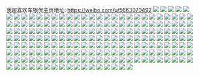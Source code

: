 我超喜欢车银优主页地址: https://weibo.com/u/5663070492 
![](https://wx4.sinaimg.cn/mw2000/006bfFkEly1h9exuh1b5kj314o20bto9.jpg) 
![](https://wx4.sinaimg.cn/mw2000/006bfFkEly1h989576srjj31c820dkjl.jpg) 
![](https://wx4.sinaimg.cn/mw2000/006bfFkEly1h98957zsitj31c920dhdt.jpg) 
![](https://wx4.sinaimg.cn/mw2000/006bfFkEly1h98956evp0j31c920de81.jpg) 
![](https://wx4.sinaimg.cn/mw2000/006bfFkEly1h98958pjsmj31c920dhdt.jpg) 
![](https://wx4.sinaimg.cn/mw2000/006bfFkEly1h989596us9j31c920d7wh.jpg) 
![](https://wx4.sinaimg.cn/mw2000/006bfFkEly1h80aplmb1vj32c03404qq.jpg) 
![](https://wx4.sinaimg.cn/mw2000/006bfFkEly1h80apmbhhwj32c03404qp.jpg) 
![](https://wx4.sinaimg.cn/mw2000/006bfFkEly1h80apnamzwj32c033y7wi.jpg) 
![](https://wx4.sinaimg.cn/mw2000/006bfFkEly1h80apnxcgfj32c03407wh.jpg) 
![](https://wx4.sinaimg.cn/mw2000/006bfFkEly1h80apoam36j31ex1ex7ed.jpg) 
![](https://wx4.sinaimg.cn/mw2000/006bfFkEly1h7nfa9euqzj32c0340x5q.jpg) 
![](https://wx4.sinaimg.cn/mw2000/006bfFkEly1h7nfaa1ctij32c03401jc.jpg) 
![](https://wx4.sinaimg.cn/mw2000/006bfFkEly1h7nfablikdj32c0340qs7.jpg) 
![](https://wx4.sinaimg.cn/mw2000/006bfFkEly1h7f7uc8ilhj30n015575b.jpg) 
![](https://wx4.sinaimg.cn/mw2000/006bfFkEly1h7c2gmw9i1j31sc2ds4qp.jpg) 
![](https://wx4.sinaimg.cn/mw2000/006bfFkEly1h7c2gmgl8vj316o1kwqjc.jpg) 
![](https://wx4.sinaimg.cn/mw2000/006bfFkEly1h7c2gng49jj316o1kw19w.jpg) 
![](https://wx4.sinaimg.cn/mw2000/006bfFkEly1h6uje2cjj4j324q2uau0z.jpg) 
![](https://wx4.sinaimg.cn/mw2000/006bfFkEly1h6uje5ujp2j31xv2l6x5f.jpg) 
![](https://wx4.sinaimg.cn/mw2000/006bfFkEly1h6uje0f3q1j321b2pr132.jpg) 
![](https://wx4.sinaimg.cn/mw2000/006bfFkEly1h6uje80kc8j31le24jkjl.jpg) 
![](https://wx4.sinaimg.cn/mw2000/006bfFkEly1h6b10sjomtj323c2sghdu.jpg) 
![](https://wx4.sinaimg.cn/mw2000/006bfFkEly1h6b10u21hyj31cy1tab29.jpg) 
![](https://wx4.sinaimg.cn/mw2000/006bfFkEly1h6b10w9suvj31ug2gmjyc.jpg) 
![](https://wx4.sinaimg.cn/mw2000/006bfFkEly1h6b10q4io9j31p229f0xd.jpg) 
![](https://wx4.sinaimg.cn/mw2000/006bfFkEly1h63qvbj2oyj32c034pnpf.jpg) 
![](https://wx4.sinaimg.cn/mw2000/006bfFkEly1h63qva52doj32202rw7wi.jpg) 
![](https://wx4.sinaimg.cn/mw2000/006bfFkEly1h63qvcreg7j32c034xnpe.jpg) 
![](https://wx4.sinaimg.cn/mw2000/006bfFkEly1h63qvemvkzj32c036db2b.jpg) 
![](https://wx4.sinaimg.cn/mw2000/006bfFkEly1h62hrg1lp6j32742ys1kx.jpg) 
![](https://wx4.sinaimg.cn/mw2000/006bfFkEly1h62hrho3wfj32aq33zx6s.jpg) 
![](https://wx4.sinaimg.cn/mw2000/006bfFkEly1h62hrkxfu6j32c0355qv8.jpg) 
![](https://wx4.sinaimg.cn/mw2000/006bfFkEly1h62hreke4xj325c2v4k4c.jpg) 
![](https://wx4.sinaimg.cn/mw2000/006bfFkEly1h62hrnswn3j32c0340qhh.jpg) 
![](https://wx4.sinaimg.cn/mw2000/006bfFkEly1h62hrouccpj327c2z6qf7.jpg) 
![](https://wx4.sinaimg.cn/mw2000/006bfFkEly1h4tnpus9p2j329k29k4qq.jpg) 
![](https://wx4.sinaimg.cn/mw2000/006bfFkEly1h4tnpypjpqj32c02c07wi.jpg) 
![](https://wx4.sinaimg.cn/mw2000/006bfFkEly1h4gwp3y1drj32c0340kjm.jpg) 
![](https://wx4.sinaimg.cn/mw2000/006bfFkEly1h4gwp6t9g0j32c0340kjm.jpg) 
![](https://wx4.sinaimg.cn/mw2000/006bfFkEly1h4gwp959exj31qb2b3u0x.jpg) 
![](https://wx4.sinaimg.cn/mw2000/006bfFkEly1h4gwpb40asj31ot293qv5.jpg) 
![](https://wx4.sinaimg.cn/mw2000/006bfFkEly1h4gwpdgh4dj321t2qf7wi.jpg) 
![](https://wx4.sinaimg.cn/mw2000/006bfFkEly1h4gwp11dh3j322n2rj4qq.jpg) 
![](https://wx4.sinaimg.cn/mw2000/006bfFkEly1h3xj0wcf0nj312w263ki9.jpg) 
![](https://wx4.sinaimg.cn/mw2000/006bfFkEly1h3xj0v2mu9j313p1jenin.jpg) 
![](https://wx4.sinaimg.cn/mw2000/006bfFkEly1h2ys5d3431j30u01407bd.jpg) 
![](https://wx4.sinaimg.cn/mw2000/006bfFkEly1h2ys5cqgnjj30u0141q9r.jpg) 
![](https://wx4.sinaimg.cn/mw2000/006bfFkEly1h2ys5ddp7mj30u0140aii.jpg) 
![](https://wx4.sinaimg.cn/mw2000/006bfFkEly1h2jlir75exj31sc2dsnpe.jpg) 
![](https://wx4.sinaimg.cn/mw2000/006bfFkEly1h24tg2q5q7j31mo2mvqv5.jpg) 
![](https://wx4.sinaimg.cn/mw2000/006bfFkEly1h24tg3q0nrj31q72u44qq.jpg) 
![](https://wx4.sinaimg.cn/mw2000/006bfFkEly1h24tg5hs5oj31qx2d74qq.jpg) 
![](https://wx4.sinaimg.cn/mw2000/006bfFkEly1h24tg7ds6yj31ib2oku0x.jpg) 
![](https://wx4.sinaimg.cn/mw2000/006bfFkEly1h1qv8wuufxj31r82mvnpd.jpg) 
![](https://wx4.sinaimg.cn/mw2000/006bfFkEly1h1qv8ypvs3j31ph2k8kjl.jpg) 
![](https://wx4.sinaimg.cn/mw2000/006bfFkEly1h1qv8u6xn9j31v92svx6p.jpg) 
![](https://wx4.sinaimg.cn/mw2000/006bfFkEly1h1qv91b4l9j31ys2y7e82.jpg) 
![](https://wx4.sinaimg.cn/mw2000/006bfFkEly1h1klu5mqz3j32c0340u0y.jpg) 
![](https://wx4.sinaimg.cn/mw2000/006bfFkEly1h1klu6txssj32c033znpe.jpg) 
![](https://wx4.sinaimg.cn/mw2000/006bfFkEly1h1klu8bjaij32c0340npe.jpg) 
![](https://wx4.sinaimg.cn/mw2000/006bfFkEly1h1klu4bklej31sc2dse82.jpg) 
![](https://wx4.sinaimg.cn/mw2000/006bfFkEly1h1hnx8ty9mj31zy2ofx6p.jpg) 
![](https://wx4.sinaimg.cn/mw2000/006bfFkEly1h1hnx9sbx0j31pe2bkhdt.jpg) 
![](https://wx4.sinaimg.cn/mw2000/006bfFkEly1h1hnx62x95j31xp2lz7wi.jpg) 
![](https://wx4.sinaimg.cn/mw2000/006bfFkEly1h1fexq330tj31wv2jub2a.jpg) 
![](https://wx4.sinaimg.cn/mw2000/006bfFkEly1h1fexnm0u0j32a331g4qr.jpg) 
![](https://wx4.sinaimg.cn/mw2000/006bfFkEly1h1fexrij7vj31fm1wt4qp.jpg) 
![](https://wx4.sinaimg.cn/mw2000/006bfFkEly1h1dmohohcyj31dw1uix6p.jpg) 
![](https://wx4.sinaimg.cn/mw2000/006bfFkEly1h1dmoioomjj31rk2cru0y.jpg) 
![](https://wx4.sinaimg.cn/mw2000/006bfFkEly1h1dmofo8kmj31ed1v5npd.jpg) 
![](https://wx4.sinaimg.cn/mw2000/006bfFkEly1h19gklv19jj31kw23u7wh.jpg) 
![](https://wx4.sinaimg.cn/mw2000/006bfFkEly1h19gknipdfj31xw2l7hdt.jpg) 
![](https://wx4.sinaimg.cn/mw2000/006bfFkEly1h19gkkcbwnj32112pex6p.jpg) 
![](https://wx4.sinaimg.cn/mw2000/006bfFkEly1h19gknx8tuj317t17t4cx.jpg) 
![](https://wx4.sinaimg.cn/mw2000/006bfFkEly1h19gkpgovaj31um1ume81.jpg) 
![](https://wx4.sinaimg.cn/mw2000/006bfFkEly1h19gkq90nbj31ux2h87wh.jpg) 
![](https://wx4.sinaimg.cn/mw2000/006bfFkEly1h0wciej738j31k02c0kjl.jpg) 
![](https://wx4.sinaimg.cn/mw2000/006bfFkEly1h0wcig6aqsj31g5267b29.jpg) 
![](https://wx4.sinaimg.cn/mw2000/006bfFkEly1h0t79t0zmij31lw2561ky.jpg) 
![](https://wx4.sinaimg.cn/mw2000/006bfFkEly1h0t79uwrgyj31pb29r4qq.jpg) 
![](https://wx4.sinaimg.cn/mw2000/006bfFkEly1h0t79wjctvj31ko23k1ky.jpg) 
![](https://wx4.sinaimg.cn/mw2000/006bfFkEly1h0m92yk9cuj31sc2ds7wi.jpg) 
![](https://wx4.sinaimg.cn/mw2000/006bfFkEly1h0hnhn6yf3j31sc1schdt.jpg) 
![](https://wx4.sinaimg.cn/mw2000/006bfFkEly1h0hnhmakapj31sc1sce81.jpg) 
![](https://wx4.sinaimg.cn/mw2000/006bfFkEly1h0hnho5dy9j31sc1scnpd.jpg) 
![](https://wx4.sinaimg.cn/mw2000/006bfFkEly1h0hnhoutjfj31sc1sce81.jpg) 
![](https://wx4.sinaimg.cn/mw2000/006bfFkEly1h0ac6rpuhwj31sc2dshdu.jpg) 
![](https://wx4.sinaimg.cn/mw2000/006bfFkEly1h0ac6p3y2kj31sc2dse82.jpg) 
![](https://wx4.sinaimg.cn/mw2000/006bfFkEly1h0ac6u3kabj31sc2dshdu.jpg) 
![](https://wx4.sinaimg.cn/mw2000/006bfFkEly1h0ac6w8lbij31es29qkjl.jpg) 
![](https://wx4.sinaimg.cn/mw2000/006bfFkEly1h0ac6xyc9zj31g926ekjl.jpg) 
![](https://wx4.sinaimg.cn/mw2000/006bfFkEly1h0ac6zec3bj31841k97wh.jpg) 
![](https://wx4.sinaimg.cn/mw2000/006bfFkEly1h04yiwcytjj31sc2ds7wj.jpg) 
![](https://wx4.sinaimg.cn/mw2000/006bfFkEly1h04yixdef6j31ep1ep7ns.jpg) 
![](https://wx4.sinaimg.cn/mw2000/006bfFkEly1h04ptrxn3uj32c02c0qv5.jpg) 
![](https://wx4.sinaimg.cn/mw2000/006bfFkEly1h04ptqw7rqj32c02c0kjm.jpg) 
![](https://wx4.sinaimg.cn/mw2000/006bfFkEly1h04ptswn36j32c02c0e81.jpg) 
![](https://wx4.sinaimg.cn/mw2000/006bfFkEly1h001umrj05j31l2242kjm.jpg) 
![](https://wx4.sinaimg.cn/mw2000/006bfFkEly1h001uk8gkxj31i920ce82.jpg) 
![](https://wx4.sinaimg.cn/mw2000/006bfFkEly1h001uo0dhdj31jc1jc4ov.jpg) 
![](https://wx4.sinaimg.cn/mw2000/006bfFkEly1gzvjp40ncxj31ha1z1npd.jpg) 
![](https://wx4.sinaimg.cn/mw2000/006bfFkEly1gzvjp21bqjj31lw257e82.jpg) 
![](https://wx4.sinaimg.cn/mw2000/006bfFkEly1gzvjp57lnkj31fk1fk1ea.jpg) 
![](https://wx4.sinaimg.cn/mw2000/006bfFkEly1gzuhtxoiefj311l1e4ql9.jpg) 
![](https://wx4.sinaimg.cn/mw2000/006bfFkEly1gzuhu0j7mnj31sc2dse83.jpg) 
![](https://wx4.sinaimg.cn/mw2000/006bfFkEly1gzuhu1v9ozj31591j11kx.jpg) 
![](https://wx4.sinaimg.cn/mw2000/006bfFkEly1gy1lju4lqmj31sc1scu0x.jpg) 
![](https://wx4.sinaimg.cn/mw2000/006bfFkEly1gy1ljuybrxj31p71p7hdt.jpg) 
![](https://wx4.sinaimg.cn/mw2000/006bfFkEly1gy1ljvp43zj31sc1sckjl.jpg) 
![](https://wx4.sinaimg.cn/mw2000/006bfFkEly1gy1ljwhvuej31sc1sce81.jpg) 
![](https://wx4.sinaimg.cn/mw2000/006bfFkEly1gxuvbt21imj31kw1kw4qp.jpg) 
![](https://wx4.sinaimg.cn/mw2000/006bfFkEly1gxqieji3yuj329g340hdv.jpg) 
![](https://wx4.sinaimg.cn/mw2000/006bfFkEly1gxqielr2ebj321v2qhb2a.jpg) 
![](https://wx4.sinaimg.cn/mw2000/006bfFkEly1gswysa60quj31sc2dse83.jpg) 
![](https://wx4.sinaimg.cn/mw2000/006bfFkEly1gswysbg2noj32c0340e82.jpg) 
![](https://wx4.sinaimg.cn/mw2000/006bfFkEly1gswys77luyj328u2zsx6p.jpg) 
![](https://wx4.sinaimg.cn/mw2000/006bfFkEly1gsptvia9baj31oy29aqv5.jpg) 
![](https://wx4.sinaimg.cn/mw2000/006bfFkEly1gsptvizfu3j31c41s54qp.jpg) 
![](https://wx4.sinaimg.cn/mw2000/006bfFkEly1gsptvkczvzj31sc2dsx6p.jpg) 
![](https://wx4.sinaimg.cn/mw2000/006bfFkEly1gsptvheigcj31901o01je.jpg) 
![](https://wx4.sinaimg.cn/mw2000/006bfFkEly1gr1ura6mrej31sc2dsqv6.jpg) 
![](https://wx4.sinaimg.cn/mw2000/006bfFkEly1gr1urchvjmj31sc2ds1kz.jpg) 
![](https://wx4.sinaimg.cn/mw2000/006bfFkEly1gr1urdqlkrj317v17ve7r.jpg) 
![](https://wx4.sinaimg.cn/mw2000/006bfFkEly1gr1urffdszj31sc2dshdu.jpg) 
![](https://wx4.sinaimg.cn/mw2000/006bfFkEly1gqdgajku1aj31sc2ds7wi.jpg) 
![](https://wx4.sinaimg.cn/mw2000/006bfFkEly1goybyav7qgj31sc2ds4qv.jpg) 
![](https://wx4.sinaimg.cn/mw2000/006bfFkEly1gn9d0w527nj31sc2dsx6u.jpg) 
![](https://wx4.sinaimg.cn/mw2000/006bfFkEly1gn9d14xoeij31sc2ds1l3.jpg) 
![](https://wx4.sinaimg.cn/mw2000/006bfFkEly1gn9d18jf08j31sc2ds4qv.jpg) 
![](https://wx4.sinaimg.cn/mw2000/006bfFkEly1gn9d19kchej313j1gphdu.jpg) 
![](https://wx4.sinaimg.cn/mw2000/006bfFkEly1gn9d1c0g0oj31sc2ds1l3.jpg) 
![](https://wx4.sinaimg.cn/mw2000/006bfFkEly1gn9d1ewc42j31sc2dsb2f.jpg) 
![](https://wx4.sinaimg.cn/mw2000/006bfFkEly1gmopxjxpa2j31sc2dshdz.jpg) 
![](https://wx4.sinaimg.cn/mw2000/006bfFkEly1gmopxe510aj31pr2ackjr.jpg) 
![](https://wx4.sinaimg.cn/mw2000/006bfFkEly1gmiigql00zj31c91sc4qs.jpg) 
![](https://wx4.sinaimg.cn/mw2000/006bfFkEly1gmiih1gtotj31sc1sce85.jpg) 
![](https://wx4.sinaimg.cn/mw2000/006bfFkEly1gmiigglva5j31g61g6b2b.jpg) 
![](https://wx4.sinaimg.cn/mw2000/006bfFkEly1glfp89cm25j31pz1pzu10.jpg) 
![](https://wx4.sinaimg.cn/mw2000/006bfFkEly1glfp8bx2tqj31d71tlqv8.jpg) 
![](https://wx4.sinaimg.cn/mw2000/006bfFkEly1glfp8cy3r4j30ul14tkjl.jpg) 
![](https://wx4.sinaimg.cn/mw2000/006bfFkEly1glfp8gc7rfj31sc1schdx.jpg) 
![](https://wx4.sinaimg.cn/mw2000/006bfFkEly1glfp8iqmsyj31sc1scnph.jpg) 
![](https://wx4.sinaimg.cn/mw2000/006bfFkEly1glfp8m1mruj31sc2ds4qu.jpg) 
![](https://wx4.sinaimg.cn/mw2000/006bfFkEly1glfp86vyu4j31et1et1kz.jpg) 
![](https://wx4.sinaimg.cn/mw2000/006bfFkEly1glfp8plwe7j31sc1sckjp.jpg) 
![](https://wx4.sinaimg.cn/mw2000/006bfFkEly1glfp8qrel1j316k16lkjl.jpg) 
![](https://wx4.sinaimg.cn/mw2000/006bfFkEly1gjgy0chyvdj32c02c0u11.jpg) 
![](https://wx4.sinaimg.cn/mw2000/006bfFkEly1gjgy0f99tij32c02c0kjq.jpg) 
![](https://wx4.sinaimg.cn/mw2000/006bfFkEly1gjgy0q2hnnj31sc1sckjp.jpg) 
![](https://wx4.sinaimg.cn/mw2000/006bfFkEly1gjgy0l1myaj31sc1sc4qs.jpg) 
![](https://wx4.sinaimg.cn/mw2000/006bfFkEly1gjgy0nunozj31sc1sc7wk.jpg) 
![](https://wx4.sinaimg.cn/mw2000/006bfFkEly1gjgy0pjkyzj30n00uox24.jpg) 
![](https://wx4.sinaimg.cn/mw2000/006bfFkEly1gginouqn66j31x61x6u0z.jpg) 
![](https://wx4.sinaimg.cn/mw2000/006bfFkEly1gginp3t1mij31y71y61l0.jpg) 
![](https://wx4.sinaimg.cn/mw2000/006bfFkEly1gginp82cw5j327w27vx6s.jpg) 
![](https://wx4.sinaimg.cn/mw2000/006bfFkEly1gginpslnstj320z2wlqvb.jpg) 
![](https://wx4.sinaimg.cn/mw2000/006bfFkEly1gginpeow7jj32c02c0nph.jpg) 
![](https://wx4.sinaimg.cn/mw2000/006bfFkEly1gginoob9crj326o26okjo.jpg) 
![](https://wx4.sinaimg.cn/mw2000/006bfFkEly1gfvjomb5sbj31131eee82.jpg) 
![](https://wx4.sinaimg.cn/mw2000/006bfFkEly1gfvjondm0tj30re0re1kx.jpg) 
![](https://wx4.sinaimg.cn/mw2000/006bfFkEly1gfvjorhkqxj31sc1sckjo.jpg) 
![](https://wx4.sinaimg.cn/mw2000/006bfFkEly1gfvjotwm2lj31ks2sye81.jpg) 
![](https://wx4.sinaimg.cn/mw2000/006bfFkEly1gewsut4v5bj31jq22ae84.jpg) 
![](https://wx4.sinaimg.cn/mw2000/006bfFkEly1gewsv4uihrj327j2y2npi.jpg) 
![](https://wx4.sinaimg.cn/mw2000/006bfFkEly1gd475ojfvhj31ei1ei4qq.jpg) 
![](https://wx4.sinaimg.cn/mw2000/006bfFkEly1gd475pq7p3j31ei1ei4qq.jpg) 
![](https://wx4.sinaimg.cn/mw2000/006bfFkEly1gd475r79k2j31fe1fenpe.jpg) 
![](https://wx4.sinaimg.cn/mw2000/006bfFkEly1gd475veka8j32c02c0qvc.jpg) 
![](https://wx4.sinaimg.cn/mw2000/006bfFkEly1gcdhoy67pkj30n90n90vj.jpg) 
![](https://wx4.sinaimg.cn/mw2000/006bfFkEly1gcdhoyfyjnj310p10pqe1.jpg) 
![](https://wx4.sinaimg.cn/mw2000/006bfFkEly1gcdhoxm2tpj30tm0tnb29.jpg) 
![](https://wx4.sinaimg.cn/mw2000/006bfFkEly1gc0kll83fwj322h22gnpg.jpg) 
![](https://wx4.sinaimg.cn/mw2000/006bfFkEly1gc0klq7my7j3287287qv9.jpg) 
![](https://wx4.sinaimg.cn/mw2000/006bfFkEly1gc0klt5kb5j32c02c01l1.jpg) 
![](https://wx4.sinaimg.cn/mw2000/006bfFkEly1gc0klxg24oj32c02c0kjs.jpg) 
![](https://wx4.sinaimg.cn/mw2000/006bfFkEly1gbklgecfftj32c02c0x6s.jpg) 
![](https://wx4.sinaimg.cn/mw2000/006bfFkEly1gbklghnz4pj31sc1sc4qt.jpg) 
![](https://wx4.sinaimg.cn/mw2000/006bfFkEly1gbklgkptqej3264264kjo.jpg) 
![](https://wx4.sinaimg.cn/mw2000/006bfFkEly1gbklgpcoivj32c02c0b2d.jpg) 
![](https://wx4.sinaimg.cn/mw2000/006bfFkEly1gbjgycwazfj31kj2sinpg.jpg) 
![](https://wx4.sinaimg.cn/mw2000/006bfFkEly1gbjgy7w4evj31r03404qu.jpg) 
![](https://wx4.sinaimg.cn/mw2000/006bfFkEly1gbjgyhu058j31bq2cvx6r.jpg) 
![](https://wx4.sinaimg.cn/mw2000/006bfFkEly1gbjgym9cy7j30z91qoe82.jpg) 
![](https://wx4.sinaimg.cn/mw2000/006bfFkEly1gbh66g7pbhj31na271b29.jpg) 
![](https://wx4.sinaimg.cn/mw2000/006bfFkEly1gbauyt16vjj3161161qv5.jpg) 
![](https://wx4.sinaimg.cn/mw2000/006bfFkEly1gbauyvcvdij32c02c0hdz.jpg) 
![](https://wx4.sinaimg.cn/mw2000/006bfFkEly1gbauywot2fj31981987wi.jpg) 
![](https://wx4.sinaimg.cn/mw2000/006bfFkEly1gbauz0ppgnj31sc1scqv8.jpg) 
![](https://wx4.sinaimg.cn/mw2000/006bfFkEly1gbauyrzrcij3287287nph.jpg) 
![](https://wx4.sinaimg.cn/mw2000/006bfFkEly1gbauyz4w9aj31im1imqv6.jpg) 
![](https://wx4.sinaimg.cn/mw2000/006bfFkEly1gb57vef6x0j31mg25yx6p.jpg) 
![](https://wx4.sinaimg.cn/mw2000/006bfFkEly1gb57vfo83vj31pj2a11ky.jpg) 
![](https://wx4.sinaimg.cn/mw2000/006bfFkEly1gb57vgd6iaj31q72axnpd.jpg) 
![](https://wx4.sinaimg.cn/mw2000/006bfFkEly1gb57vdjkaaj31pe1peqv7.jpg) 
![](https://wx4.sinaimg.cn/mw2000/006bfFkEly1gb30tbe6rrj31q92b0b2e.jpg) 
![](https://wx4.sinaimg.cn/mw2000/006bfFkEly1gb30s73zqpj31ps2ad1l2.jpg) 
